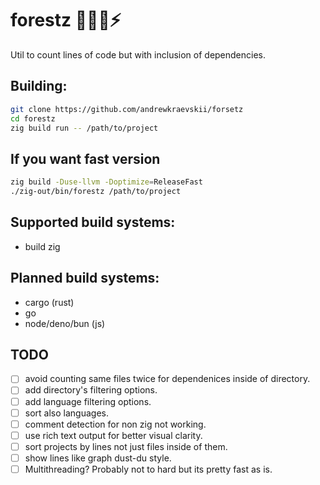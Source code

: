 # forestz 🌳🌲🌿⚡

Util to count lines of code but with inclusion of dependencies.

## Building:

```sh
git clone https://github.com/andrewkraevskii/forsetz
cd forestz
zig build run -- /path/to/project
```

## If you want fast version
```sh
zig build -Duse-llvm -Doptimize=ReleaseFast
./zig-out/bin/forestz /path/to/project
```



## Supported build systems:
- build zig

## Planned build systems:
- cargo (rust)
- go
- node/deno/bun (js)

## TODO
- [ ] avoid counting same files twice for dependenices inside of directory.
- [ ] add directory's filtering options.
- [ ] add language filtering options.
- [ ] sort also languages.
- [ ] comment detection for non zig not working.
- [ ] use rich text output for better visual clarity.
- [ ] sort projects by lines not just files inside of them.
- [ ] show lines like graph dust-du style.
- [ ] Multithreading? Probably not to hard but its pretty fast as is.

